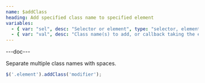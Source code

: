 ```yaml
---
name: $addClass
heading: Add specified class name to specified element
variables:
  - { var: "sel", desc: "Selector or element", type: "selector, element", req: true }
  - { var: "val", desc: "Class name(s) to add, or callback taking the element, index, and existing classname", type: "string, callback", req: true }
---
```


---doc---

Separate multiple class names with spaces.

```javascript
$('.element').addClass('modifier');
```